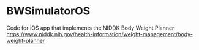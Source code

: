 # BWSimulatorOS
Code for iOS app that implements the NIDDK Body Weight Planner 
https://www.niddk.nih.gov/health-information/weight-management/body-weight-planner
